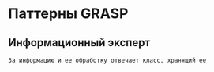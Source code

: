 # Паттерны GRASP

## Информационный эксперт
    За информацию и ее обработку отвечает класс, хранящий ее